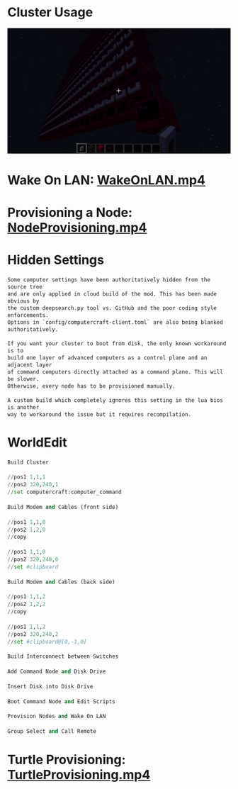 # Cluster Usage
![screenshot](../redpods.png)
# Wake On LAN: [WakeOnLAN.mp4](./WakeOnLAN.mp4)
# Provisioning a Node: [NodeProvisioning.mp4](./NodeProvisioning.mp4)
# Hidden Settings
```
Some computer settings have been authoritatively hidden from the source tree
and are only applied in cloud build of the mod. This has been made obvious by
the custom deepsearch.py tool vs. GitHub and the poor coding style enforcements.
Options in `config/computercraft-client.toml` are also being blanked authoritatively.

If you want your cluster to boot from disk, the only known workaround is to
build one layer of advanced computers as a control plane and an adjacent layer
of command computers directly attached as a command plane. This will be slower.
Otherwise, every node has to be provisioned manually.

A custom build which completely ignores this setting in the lua bios is another
way to workaround the issue but it requires recompilation.
```
# WorldEdit
```py
Build Cluster

//pos1 1,1,1
//pos2 320,240,1
//set computercraft:computer_command

Build Modem and Cables (front side)

//pos1 1,1,0
//pos2 1,2,0
//copy

//pos1 1,1,0
//pos2 320,240,0
//set #clipboard

Build Modem and Cables (back side)

//pos1 1,1,2
//pos2 1,2,2
//copy

//pos1 1,1,2
//pos2 320,240,2
//set #clipboard@[0,-1,0]

Build Interconnect between Switches

Add Command Node and Disk Drive

Insert Disk into Disk Drive

Boot Command Node and Edit Scripts

Provision Nodes and Wake On LAN

Group Select and Call Remote
```
# Turtle Provisioning: [TurtleProvisioning.mp4](./TurtleProvisioning.mp4)

